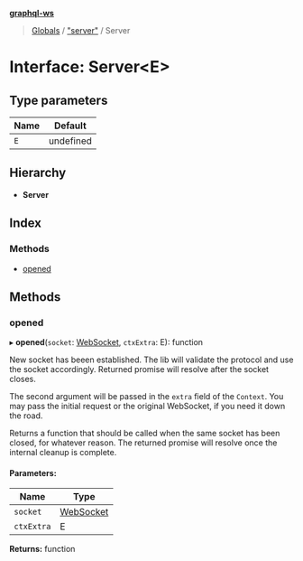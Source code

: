 **[graphql-ws](../README.md)**

> [Globals](../README.md) / ["server"](../modules/_server_.md) / Server

# Interface: Server\<E>

## Type parameters

Name | Default |
------ | ------ |
`E` | undefined |

## Hierarchy

* **Server**

## Index

### Methods

* [opened](_server_.server.md#opened)

## Methods

### opened

▸ **opened**(`socket`: [WebSocket](_server_.websocket.md), `ctxExtra`: E): function

New socket has beeen established. The lib will validate
the protocol and use the socket accordingly. Returned promise
will resolve after the socket closes.

The second argument will be passed in the `extra` field
of the `Context`. You may pass the initial request or the
original WebSocket, if you need it down the road.

Returns a function that should be called when the same socket
has been closed, for whatever reason. The returned promise will
resolve once the internal cleanup is complete.

#### Parameters:

Name | Type |
------ | ------ |
`socket` | [WebSocket](_server_.websocket.md) |
`ctxExtra` | E |

**Returns:** function
